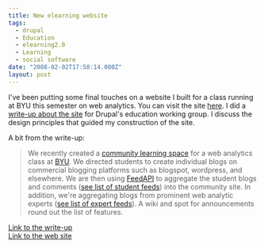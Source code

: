 ```yaml
---
title: New elearning website
tags:
  - drupal
  - Education
  - elearning2.0
  - Learning
  - social software
date: "2008-02-02T17:58:14.000Z"
layout: post
---
```

I've been putting some final touches on a website I built for a class running at BYU this semester on web analytics. You can visit the site <a href="http://ebiz2.byu.edu/analytics">here</a>. I did a <a href="http://groups.drupal.org/node/8610">write-up about the site</a> for Drupal's education working group. I discuss the design principles that guided my construction of the site.

A bit from the write-up:

>We recently created a <a href="http://ebiz2.byu.edu/analytics">community learning space</a> for a web analytics class at <a href="http://byu.edu">BYU</a>. We directed students to create individual blogs on commercial blogging platforms such as blogspot, wordpress, and elsewhere. We are then using <a href="http://drupal.org/project/feedapi">FeedAPI</a> to aggregate the student blogs and comments (<a href="http://ebiz2.byu.edu/analytics/list-of-feeds">see list of student feeds</a>) into the community site. In addition, we're aggregating blogs from prominent web analytic experts (<a href="http://ebiz2.byu.edu/analytics/expert-feeds">see list of expert feeds</a>). A wiki and spot for announcements round out the list of features.

<a href="http://groups.drupal.org/node/8610">Link to the write-up</a>  
<a href="http://ebiz2.byu.edu/analytics">Link to the web site</a>
